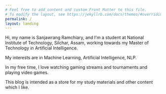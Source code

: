 ```yaml
---
# Feel free to add content and custom Front Matter to this file.
# To modify the layout, see https://jekyllrb.com/docs/themes/#overriding-theme-defaults
permalink: /
layout: landing
---
```


Hi, my name is Sanjawrang Ramchiary, and I'm a student at National Institute of
Technology, Silchar, Assam, working towards my Master of Technology in 
Artificial Intelligence.

My interests are in Machine Learning, Artificial Intelligence, NLP.

In my free time, I love watching gaming streams and tournaments and playing 
video games.

This blog is intended as a store for my study materials and other content which I like.
